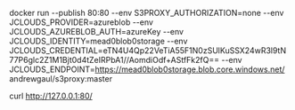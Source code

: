 


docker run --publish 80:80 --env S3PROXY_AUTHORIZATION=none --env JCLOUDS_PROVIDER=azureblob --env JCLOUDS_AZUREBLOB_AUTH=azureKey --env JCLOUDS_IDENTITY=mead0blob0storage --env JCLOUDS_CREDENTIAL=eTN4U4Qp22VeTiA55F1N0zSUlKuSSX24wR3l9tN77P6glc2Z1M1Bjt0d4tZeIRPbA1//AomdiOdf+AStfFk2fQ== --env JCLOUDS_ENDPOINT=https://mead0blob0storage.blob.core.windows.net/  andrewgaul/s3proxy:master


curl http://127.0.0.1:80/  

